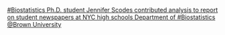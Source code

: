 [#Biostatistics Ph.D. student Jennifer Scodes contributed analysis to report on student newspapers at NYC high schools   Department of #Biostatistics   @Brown University](https://qi.tc/qi/111089)